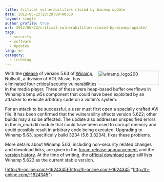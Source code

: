 ```yaml
---
title: Critical vulnerabilities closed by Winamp update
date: 2012-06-23T20:29:00+00:00
layout: single
author_profile: true
url: 2012/06/23/critical-vulnerabilities-closed-by-winamp-update/
tags:
  - security
  - software
  - Updates
lang: en
category: 
  - techblog
---
```

<a href="http://lh3.ggpht.com/-bGFP5WLafPA/T-YgDCDk9rI/AAAAAAAAGWA/ukDr1NYb91A/s1600-h/winamp_logo200%25255B2%25255D.png" target="_blank"><img title="winamp_logo200" border="0" alt="winamp_logo200" align="right" src="http://lh5.ggpht.com/-VMN_mg-ggdw/T-YgEjjsLQI/AAAAAAAAGWI/YcMGskGwbKk/winamp_logo200_thumb.png?imgmax=800" width="200" height="46" /></a>With the [release](http://forums.winamp.com/showthread.php?t=345684) of version 5.63 of [Winamp](http://www.winamp.com/media-player), Nullsoft, a division of AOL Music, has eliminated four critical security vulnerabilities in the media player. Three of these were heap-based buffer overflows in Winamp's bmp.w5s component that could have been exploited by an attacker to execute arbitrary code on a victim's system. 

For an attack to be successful, a user must first open a specially crafted AVI file. It has been confirmed that the vulnerability affects version 5.622; other builds may also be affected. The update also addresses unspecified errors in the _in_mod.dll_ module that could have been used to corrupt memory and could possibly result in arbitrary code being executed. Upgrading to Winamp 5.63, specifically build 3234 (5.6.3.3234), fixes these problems. 

More details about Winamp 5.63, including non-security related changes and download links, are given in the [forum release announcement](http://forums.winamp.com/showthread.php?t=345684) and the [version history](http://www.winamp.com/help/Version_History). At the time of writing, the [official download page](http://www.winamp.com/media-player/en) still lists Winamp 5.623 as the current stable version. 

[http://h-online.com/-1624345](http://h-online.com/-1624345 "http://h-online.com/-1624345")